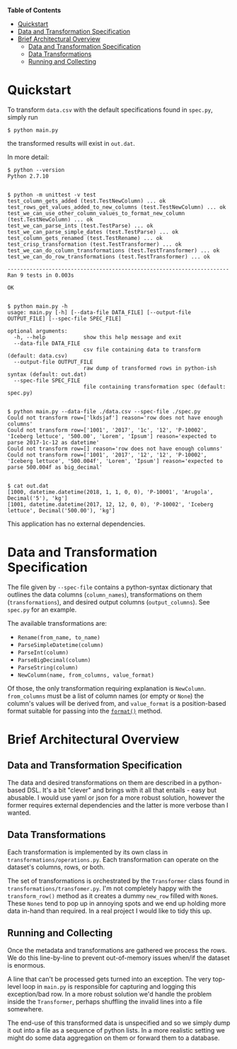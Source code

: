 <!-- markdown-toc start - Don't edit this section. Run M-x markdown-toc-refresh-toc -->
**Table of Contents**

- [Quickstart](#quickstart)
- [Data and Transformation Specification](#data-and-transformation-specification)
- [Brief Architectural Overview](#brief-architectural-overview)
    - [Data and Transformation Specification](#data-and-transformation-specification-1)
    - [Data Transformations](#data-transformations)
    - [Running and Collecting](#running-and-collecting)

<!-- markdown-toc end -->


# Quickstart

To transform `data.csv` with the default specifications found in
`spec.py`, simply run

```
$ python main.py
```

the transformed results will exist in `out.dat`.

In more detail:

```
$ python --version
Python 2.7.10


$ python -m unittest -v test
test_column_gets_added (test.TestNewColumn) ... ok
test_rows_get_values_added_to_new_columns (test.TestNewColumn) ... ok
test_we_can_use_other_column_values_to_format_new_column (test.TestNewColumn) ... ok
test_we_can_parse_ints (test.TestParse) ... ok
test_we_can_parse_simple_dates (test.TestParse) ... ok
test_column_gets_renamed (test.TestRename) ... ok
test_crisp_transformation (test.TestTransformer) ... ok
test_we_can_do_column_transformations (test.TestTransformer) ... ok
test_we_can_do_row_transformations (test.TestTransformer) ... ok

----------------------------------------------------------------------
Ran 9 tests in 0.003s

OK


$ python main.py -h
usage: main.py [-h] [--data-file DATA_FILE] [--output-file OUTPUT_FILE] [--spec-file SPEC_FILE]

optional arguments:
  -h, --help            show this help message and exit
  --data-file DATA_FILE
                        csv file containing data to transform (default: data.csv)
  --output-file OUTPUT_FILE
                        raw dump of transformed rows in python-ish syntax (default: out.dat)
  --spec-file SPEC_FILE
                        file containing transformation spec (default: spec.py)


$ python main.py --data-file ./data.csv --spec-file ./spec.py
Could not transform row=['lkdsjaf'] reason='row does not have enough columns'
Could not transform row=['1001', '2017', '1c', '12', 'P-10002', 'Iceberg lettuce', '500.00', 'Lorem', 'Ipsum'] reason='expected to parse 2017-1c-12 as datetime'
Could not transform row=[] reason='row does not have enough columns'
Could not transform row=['1001', '2017', '12', '12', 'P-10002', 'Iceberg lettuce', '500.004f', 'Lorem', 'Ipsum'] reason='expected to parse 500.004f as big_decimal'


$ cat out.dat
[1000, datetime.datetime(2018, 1, 1, 0, 0), 'P-10001', 'Arugola', Decimal('5'), 'kg']
[1001, datetime.datetime(2017, 12, 12, 0, 0), 'P-10002', 'Iceberg lettuce', Decimal('500.00'), 'kg']
```

This application has no external dependencies.

# Data and Transformation Specification

The file given by `--spec-file` contains a python-syntax dictionary
that outlines the data columns (`column_names`), transformations on
them (`transformations`), and desired output columns
(`output_columns`). See `spec.py` for an example.

The available transformations are:

- `Rename(from_name, to_name)`
- `ParseSimpleDatetime(column)`
- `ParseInt(column)`
- `ParseBigDecimal(column)`
- `ParseString(column)`
- `NewColumn(name, from_columns, value_format)`

Of those, the only transformation requiring explanation is
`NewColumn`. `from_columns` must be a list of column names (or empty
or `None`) the column's values will be derived from, and
`value_format` is a position-based format suitable for passing into
the
[`format()`](https://docs.python.org/2.7/library/functions.html#format)
method.

# Brief Architectural Overview

## Data and Transformation Specification

The data and desired transformations on them are described in a
python-based DSL. It's a bit "clever" and brings with it all that
entails - easy but abusable. I would use yaml or json for a more
robust solution, however the former requires external dependencies and
the latter is more verbose than I wanted.

## Data Transformations

Each transformation is implemented by its own class in
`transformations/operations.py`. Each transformation can operate on
the dataset's columns, rows, or both.

The set of transformations is orchestrated by the `Transformer` class
found in `transformations/transfomer.py`. I'm not completely happy
with the `transform_row()` method as it creates a dummy `new_row`
filled with `None`s. These `Nones` tend to pop up in annoying spots
and we end up holding more data in-hand than required. In a real
project I would like to tidy this up.


## Running and Collecting

Once the metadata and transformations are gathered we process the
rows. We do this line-by-line to prevent out-of-memory issues when/if
the dataset is enormous.

A line that can't be processed gets turned into an exception. The very
top-level loop in `main.py` is responsible for capturing and logging
this exception/bad row. In a more robust solution we'd handle the
problem inside the `Transformer`, perhaps shuffling the invalid lines
into a file somewhere.

The end-use of this transformed data is unspecified and so we simply
dump it out into a file as a sequence of python lists. In a more
realistic setting we might do some data aggregation on them or forward
them to a database.

